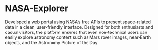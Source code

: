 # NASA-Explorer
Developed a web portal using NASA’s free APIs to present space-related data in a clean, user-friendly interface. Designed for both enthusiasts and casual visitors, the platform ensures that even non-technical users can easily explore astronomy content such as Mars rover images, near-Earth objects, and the Astronomy Picture of the Day
